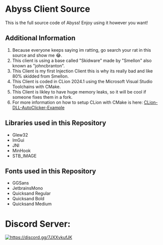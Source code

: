 # Abyss Client Source
This is the full source code of Abyss!
Enjoy using it however you want!

## Additional Information
1. Because everyone keeps saying im ratting, go search your rat in this source and show me 😂.
2. This client is using a base called "Skidware" made by "Smellon" also known as "johncbranton".
3. This Client is my first Injection Client this is why its really bad and like 80% skidded from Smellon.
4. This Client is coded in CLion 2024.1 using the Microsoft Visual Studio Toolchains with CMake.
5. This Client is likley to have huge memory leaks, so it will be cool if someone fixes them in a fork.
6. For more information on how to setup CLion with CMake is here: [CLion-DLL-AutoClicker-Example](https://github.com/SleepyFish-YT/CLion-DLL-AutoClicker-Example/blob/main/README.md)

## Libraries used in this Repository
- Glew32
- ImGui
- JNI
- MinHook
- STB_IMAGE

## Fonts used in this Repository
- GGSans
- JetbrainsMono
- Quicksand Regular
- Quicksand Bold
- Quicksand Medium

# Discord Server:
<a href="https://discord.gg/7JXXvkufJK"><img src="https://invidget.switchblade.xyz/7JXXvkufJK" alt="https://discord.gg/7JXXvkufJK"/></a>
